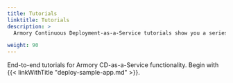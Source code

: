 ```yaml
---
title: Tutorials
linktitle: Tutorials
description: >
  Armory Continuous Deployment-as-a-Service tutorials show you a series of steps, or tasks, to achieve a goal.

weight: 90
---
```


End-to-end tutorials for Armory CD-as-a-Service functionality. Begin with {{< linkWithTitle "deploy-sample-app.md" >}}.